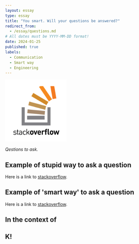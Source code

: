 ```yaml
---
layout: essay
type: essay
title: "You smart. Will your questions be answered?"
redirect_from:
  - /essay/questions.md
# All dates must be YYYY-MM-DD format!
date: 2024-01-25
published: true
labels:
  - Communication
  - Smart way
  - Engineering
---
```


<img width="200px" class="rounded float-start pe-4" src="../img/questions/stack.png">

*Qestions to ask.*



## Example of stupid way to ask a question

Here is a link to [stackoverflow](https://stackoverflow.com/questions/588004/is-floating-point-math-broken/588014).

## Example of 'smart way' to ask a question

Here is a link to [stackoverflow](https://stackoverflow.com/questions/23641555/what-would-cause-the-c-c-and-operators-to-return-true-if-either-argu).

## In the context of 

## K!
